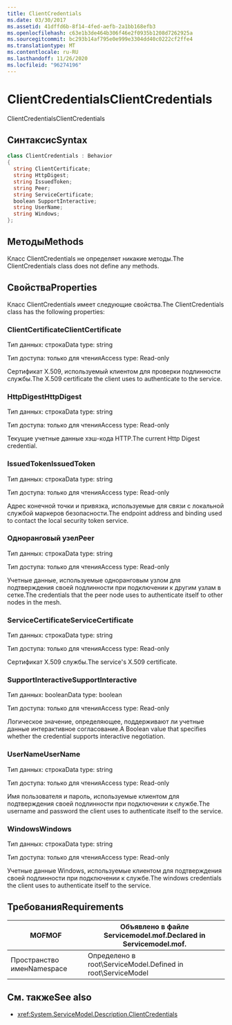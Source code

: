 ```yaml
---
title: ClientCredentials
ms.date: 03/30/2017
ms.assetid: 41dffd6b-8f14-4fed-aefb-2a1bb168efb3
ms.openlocfilehash: c63e1b3de464b306f46e2f0935b1208d7262925a
ms.sourcegitcommit: bc293b14af795e0e999e3304dd40c0222cf2ffe4
ms.translationtype: MT
ms.contentlocale: ru-RU
ms.lasthandoff: 11/26/2020
ms.locfileid: "96274196"
---
```

# <a name="clientcredentials"></a><span data-ttu-id="8bbe4-102">ClientCredentials</span><span class="sxs-lookup"><span data-stu-id="8bbe4-102">ClientCredentials</span></span>

<span data-ttu-id="8bbe4-103">ClientCredentials</span><span class="sxs-lookup"><span data-stu-id="8bbe4-103">ClientCredentials</span></span>  
  
## <a name="syntax"></a><span data-ttu-id="8bbe4-104">Синтаксис</span><span class="sxs-lookup"><span data-stu-id="8bbe4-104">Syntax</span></span>  
  
```csharp
class ClientCredentials : Behavior  
{  
  string ClientCertificate;  
  string HttpDigest;  
  string IssuedToken;  
  string Peer;  
  string ServiceCertificate;  
  boolean SupportInteractive;  
  string UserName;  
  string Windows;  
};  
```  
  
## <a name="methods"></a><span data-ttu-id="8bbe4-105">Методы</span><span class="sxs-lookup"><span data-stu-id="8bbe4-105">Methods</span></span>  

 <span data-ttu-id="8bbe4-106">Класс ClientCredentials не определяет никакие методы.</span><span class="sxs-lookup"><span data-stu-id="8bbe4-106">The ClientCredentials class does not define any methods.</span></span>  
  
## <a name="properties"></a><span data-ttu-id="8bbe4-107">Свойства</span><span class="sxs-lookup"><span data-stu-id="8bbe4-107">Properties</span></span>  

 <span data-ttu-id="8bbe4-108">Класс ClientCredentials имеет следующие свойства.</span><span class="sxs-lookup"><span data-stu-id="8bbe4-108">The ClientCredentials class has the following properties:</span></span>  
  
### <a name="clientcertificate"></a><span data-ttu-id="8bbe4-109">ClientCertificate</span><span class="sxs-lookup"><span data-stu-id="8bbe4-109">ClientCertificate</span></span>  

 <span data-ttu-id="8bbe4-110">Тип данных: строка</span><span class="sxs-lookup"><span data-stu-id="8bbe4-110">Data type: string</span></span>  
  
 <span data-ttu-id="8bbe4-111">Тип доступа: только для чтения</span><span class="sxs-lookup"><span data-stu-id="8bbe4-111">Access type: Read-only</span></span>  
  
 <span data-ttu-id="8bbe4-112">Сертификат X.509, используемый клиентом для проверки подлинности службы.</span><span class="sxs-lookup"><span data-stu-id="8bbe4-112">The X.509 certificate the client uses to authenticate to the service.</span></span>  
  
### <a name="httpdigest"></a><span data-ttu-id="8bbe4-113">HttpDigest</span><span class="sxs-lookup"><span data-stu-id="8bbe4-113">HttpDigest</span></span>  

 <span data-ttu-id="8bbe4-114">Тип данных: строка</span><span class="sxs-lookup"><span data-stu-id="8bbe4-114">Data type: string</span></span>  
  
 <span data-ttu-id="8bbe4-115">Тип доступа: только для чтения</span><span class="sxs-lookup"><span data-stu-id="8bbe4-115">Access type: Read-only</span></span>  
  
 <span data-ttu-id="8bbe4-116">Текущие учетные данные хэш-кода HTTP.</span><span class="sxs-lookup"><span data-stu-id="8bbe4-116">The current Http Digest credential.</span></span>  
  
### <a name="issuedtoken"></a><span data-ttu-id="8bbe4-117">IssuedToken</span><span class="sxs-lookup"><span data-stu-id="8bbe4-117">IssuedToken</span></span>  

 <span data-ttu-id="8bbe4-118">Тип данных: строка</span><span class="sxs-lookup"><span data-stu-id="8bbe4-118">Data type: string</span></span>  
  
 <span data-ttu-id="8bbe4-119">Тип доступа: только для чтения</span><span class="sxs-lookup"><span data-stu-id="8bbe4-119">Access type: Read-only</span></span>  
  
 <span data-ttu-id="8bbe4-120">Адрес конечной точки и привязка, используемые для связи с локальной службой маркеров безопасности.</span><span class="sxs-lookup"><span data-stu-id="8bbe4-120">The endpoint address and binding used to contact the local security token service.</span></span>  
  
### <a name="peer"></a><span data-ttu-id="8bbe4-121">Одноранговый узел</span><span class="sxs-lookup"><span data-stu-id="8bbe4-121">Peer</span></span>  

 <span data-ttu-id="8bbe4-122">Тип данных: строка</span><span class="sxs-lookup"><span data-stu-id="8bbe4-122">Data type: string</span></span>  
  
 <span data-ttu-id="8bbe4-123">Тип доступа: только для чтения</span><span class="sxs-lookup"><span data-stu-id="8bbe4-123">Access type: Read-only</span></span>  
  
 <span data-ttu-id="8bbe4-124">Учетные данные, используемые одноранговым узлом для подтверждения своей подлинности при подключении к другим узлам в сетке.</span><span class="sxs-lookup"><span data-stu-id="8bbe4-124">The credentials that the peer node uses to authenticate itself to other nodes in the mesh.</span></span>  
  
### <a name="servicecertificate"></a><span data-ttu-id="8bbe4-125">ServiceCertificate</span><span class="sxs-lookup"><span data-stu-id="8bbe4-125">ServiceCertificate</span></span>  

 <span data-ttu-id="8bbe4-126">Тип данных: строка</span><span class="sxs-lookup"><span data-stu-id="8bbe4-126">Data type: string</span></span>  
  
 <span data-ttu-id="8bbe4-127">Тип доступа: только для чтения</span><span class="sxs-lookup"><span data-stu-id="8bbe4-127">Access type: Read-only</span></span>  
  
 <span data-ttu-id="8bbe4-128">Сертификат X.509 службы.</span><span class="sxs-lookup"><span data-stu-id="8bbe4-128">The service's X.509 certificate.</span></span>  
  
### <a name="supportinteractive"></a><span data-ttu-id="8bbe4-129">SupportInteractive</span><span class="sxs-lookup"><span data-stu-id="8bbe4-129">SupportInteractive</span></span>  

 <span data-ttu-id="8bbe4-130">Тип данных: boolean</span><span class="sxs-lookup"><span data-stu-id="8bbe4-130">Data type: boolean</span></span>  
  
 <span data-ttu-id="8bbe4-131">Тип доступа: только для чтения</span><span class="sxs-lookup"><span data-stu-id="8bbe4-131">Access type: Read-only</span></span>  
  
 <span data-ttu-id="8bbe4-132">Логическое значение, определяющее, поддерживают ли учетные данные интерактивное согласование.</span><span class="sxs-lookup"><span data-stu-id="8bbe4-132">A Boolean value that specifies whether the credential supports interactive negotiation.</span></span>  
  
### <a name="username"></a><span data-ttu-id="8bbe4-133">UserName</span><span class="sxs-lookup"><span data-stu-id="8bbe4-133">UserName</span></span>  

 <span data-ttu-id="8bbe4-134">Тип данных: строка</span><span class="sxs-lookup"><span data-stu-id="8bbe4-134">Data type: string</span></span>  
  
 <span data-ttu-id="8bbe4-135">Тип доступа: только для чтения</span><span class="sxs-lookup"><span data-stu-id="8bbe4-135">Access type: Read-only</span></span>  
  
 <span data-ttu-id="8bbe4-136">Имя пользователя и пароль, используемые клиентом для подтверждения своей подлинности при подключении к службе.</span><span class="sxs-lookup"><span data-stu-id="8bbe4-136">The username and password the client uses to authenticate itself to the service.</span></span>  
  
### <a name="windows"></a><span data-ttu-id="8bbe4-137">Windows</span><span class="sxs-lookup"><span data-stu-id="8bbe4-137">Windows</span></span>  

 <span data-ttu-id="8bbe4-138">Тип данных: строка</span><span class="sxs-lookup"><span data-stu-id="8bbe4-138">Data type: string</span></span>  
  
 <span data-ttu-id="8bbe4-139">Тип доступа: только для чтения</span><span class="sxs-lookup"><span data-stu-id="8bbe4-139">Access type: Read-only</span></span>  
  
 <span data-ttu-id="8bbe4-140">Учетные данные Windows, используемые клиентом для подтверждения своей подлинности при подключении к службе.</span><span class="sxs-lookup"><span data-stu-id="8bbe4-140">The windows credentials the client uses to authenticate itself to the service.</span></span>  
  
## <a name="requirements"></a><span data-ttu-id="8bbe4-141">Требования</span><span class="sxs-lookup"><span data-stu-id="8bbe4-141">Requirements</span></span>  
  
|<span data-ttu-id="8bbe4-142">MOF</span><span class="sxs-lookup"><span data-stu-id="8bbe4-142">MOF</span></span>|<span data-ttu-id="8bbe4-143">Объявлено в файле Servicemodel.mof.</span><span class="sxs-lookup"><span data-stu-id="8bbe4-143">Declared in Servicemodel.mof.</span></span>|  
|---------|-----------------------------------|  
|<span data-ttu-id="8bbe4-144">Пространство имен</span><span class="sxs-lookup"><span data-stu-id="8bbe4-144">Namespace</span></span>|<span data-ttu-id="8bbe4-145">Определено в root\ServiceModel.</span><span class="sxs-lookup"><span data-stu-id="8bbe4-145">Defined in root\ServiceModel</span></span>|  
  
## <a name="see-also"></a><span data-ttu-id="8bbe4-146">См. также</span><span class="sxs-lookup"><span data-stu-id="8bbe4-146">See also</span></span>

- <xref:System.ServiceModel.Description.ClientCredentials>
